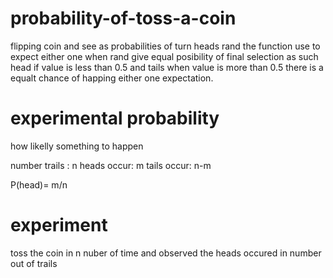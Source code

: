 # probability-of-toss-a-coin

flipping coin and see as probabilities of turn heads 
rand the function use to expect either one 
when rand give equal posibility of final selection as such head if value is less than 0.5 and tails when value is more than 0.5
there is a equalt chance of happing either one expectation.

# experimental probability

how likelly something to happen

number trails : n
heads occur: m
tails occur: n-m

P(head)= m/n

# experiment

toss the coin in n nuber of time and observed the heads occured in number out of trails 

